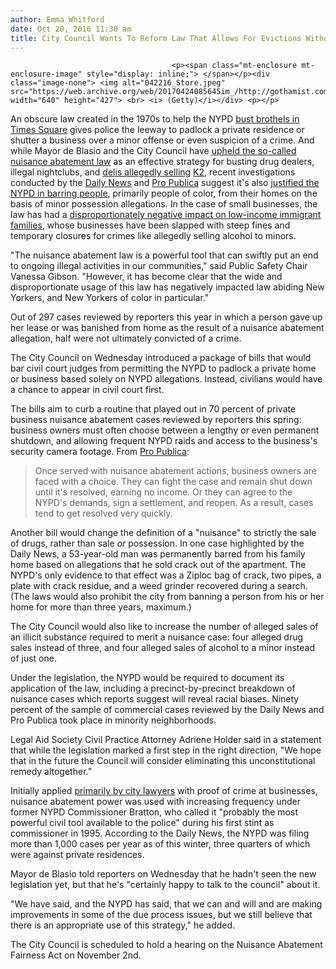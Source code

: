 ```yaml
---
author: Emma Whitford
date: Oct 20, 2016 11:30 am
title: City Council Wants To Reform Law That Allows For Evictions Without Proof Of Crime
---
```


	
										<p><span class="mt-enclosure mt-enclosure-image" style="display: inline;"> </span></p><div class="image-none"> <img alt="042216_Store.jpeg" src="https://web.archive.org/web/20170424085645im_/http://gothamist.com/attachments/nyc_ewhitford/042216_Store.jpeg" width="640" height="427"> <br> <i> (Getty)</i></div> <p></p>

<p>An obscure law created in the 1970s to help the NYPD <a href="https://web.archive.org/web/20170424085645/http://gothamist.com/2014/01/14/photos_revisit_the_seedy_times_squa.php">bust brothels in Times Square</a> gives police the leeway to padlock a private residence or shutter a business over a minor offense or even suspicion of a crime. And while Mayor de Blasio and the City Council have <a href="https://web.archive.org/web/20170424085645/http://www.capitalnewyork.com/article/city-hall/2016/02/8590487/de-blasio-supports-underlying-idea-nuisance-abatement-law">upheld the so-called nuisance abatement law</a> as an effective strategy for busting drug dealers, illegal nightclubs, and <a href="https://web.archive.org/web/20170424085645/https://www.dnainfo.com/new-york/20160627/bed-stuy/k2-use-reaches-epidemic-levels-at-bed-stuy-intersection-locals-warn">delis allegedly selling</a> <a href="https://web.archive.org/web/20170424085645/http://gothamist.com/tags/k2">K2</a>, recent investigations conducted by the <a href="https://web.archive.org/web/20170424085645/http://interactive.nydailynews.com/2016/02/nypd-nuisance-abatement-actions-boot-hundreds/index.html">Daily News</a> and <a href="https://web.archive.org/web/20170424085645/https://www.propublica.org/article/nypd-nuisance-abatement-evictions">Pro Publica</a> suggest it&apos;s also <a href="https://web.archive.org/web/20170424085645/http://gothamist.com/2016/02/05/broken_windows_broken_homes.php">justified the NYPD in barring people</a>, primarily people of color, from their homes on the basis of minor possession allegations. In the case of small businesses, the law has had a <a href="https://web.archive.org/web/20170424085645/http://gothamist.com/2016/04/22/nypd_entrapment_extortion.php">disproportionately negative impact on low-income immigrant families</a>, whose businesses have been slapped with steep fines and temporary closures for crimes like allegedly selling alcohol to minors.</p>

<p>&quot;The nuisance abatement law is a powerful tool that can swiftly put an end to ongoing illegal activities in our communities,&quot; said Public Safety Chair Vanessa Gibson. &quot;However, it has become clear that the wide and disproportionate usage of this law has negatively impacted law abiding New Yorkers, and New Yorkers of color in particular.&quot; </p>

<p>Out of 297 cases reviewed by reporters this year in which a person gave up her lease or was banished from home as the result of a nuisance abatement allegation, half were not ultimately convicted of a crime. </p>

<p>The City Council on Wednesday introduced a package of bills that would bar civil court judges from permitting the NYPD to padlock a private home or business based solely on NYPD allegations. Instead, civilians would have a chance to appear in civil court first. </p>

<p>The bills aim to curb a routine that played out in 70 percent of private business nuisance abatement cases reviewed by reporters this spring: business owners must often choose between a lengthy or even permanent shutdown, and allowing frequent NYPD raids and access to the business&apos;s security camera footage. From <a href="https://web.archive.org/web/20170424085645/https://www.propublica.org/article/nypd-nuisance-abatement-shop-stings-warrantless-searches?utm_campaign=sprout&amp;utm_medium=social&amp;utm_source=twitter&amp;utm_content=1461326640">Pro Publica</a>:</p>

<blockquote>Once served with nuisance abatement actions, business owners are faced with a choice. They can fight the case and remain shut down until it&apos;s resolved, earning no income. Or they can agree to the NYPD&apos;s demands, sign a settlement, and reopen. As a result, cases tend to get resolved very quickly.</blockquote>

<p>Another bill would change the definition of a &quot;nuisance&quot; to strictly the sale of drugs, rather than sale <em>or</em> possession. In one case highlighted by the Daily News, a 53-year-old man was permanently barred from his family home based on allegations that he sold crack out of the apartment. The NYPD&apos;s only evidence to that effect was a Ziploc bag of crack, two pipes, a plate with crack residue, and a weed grinder recovered during a search. (The laws would also prohibit the city from banning a person from his or her home for more than three years, maximum.) </p>

<p>The City Council would also like to increase the number of alleged sales of an illicit substance required to merit a nuisance case: four alleged drug sales instead of three, and four alleged sales of alcohol to a minor instead of just one. </p>

<p>Under the legislation, the NYPD would be required to document its application of the law, including a precinct-by-precinct breakdown of nuisance cases which reports suggest will reveal racial biases. Ninety percent of the sample of commercial cases reviewed by the Daily News and Pro Publica took place in minority neighborhoods.</p>

<p>Legal Aid Society Civil Practice Attorney Adriene Holder said in a statement that while the legislation marked a first step in the right direction, &quot;We hope that in the future the Council will consider eliminating this unconstitutional remedy altogether.&#x201D;</p>

<p>Initially applied <a href="https://web.archive.org/web/20170424085645/http://evgrieve.com/2008/10/improbable-arrests-continue-at-blue.html">primarily by city lawyers</a> with proof of crime at businesses, nuisance abatement power was used with increasing frequency under former NYPD Commissioner Bratton, who called it &quot;probably the most powerful civil tool available to the police&quot; during his first stint as commissioner in 1995. According to the Daily News, the NYPD was filing more than 1,000 cases per year as of this winter, three quarters of which were against private residences.</p>

<p>Mayor de Blasio told reporters on Wednesday that he hadn&apos;t seen the new legislation yet, but that he&apos;s &quot;certainly happy to talk to the council&quot; about it. </p>

<p>&quot;We have said, and the NYPD has said, that we can and will and are making improvements in some of the due process issues, but we still believe that there is an appropriate use of this strategy,&quot; he added. </p>

<p>The City Council is scheduled to hold a hearing on the Nuisance Abatement Fairness Act on November 2nd. </p>					
										
									
				